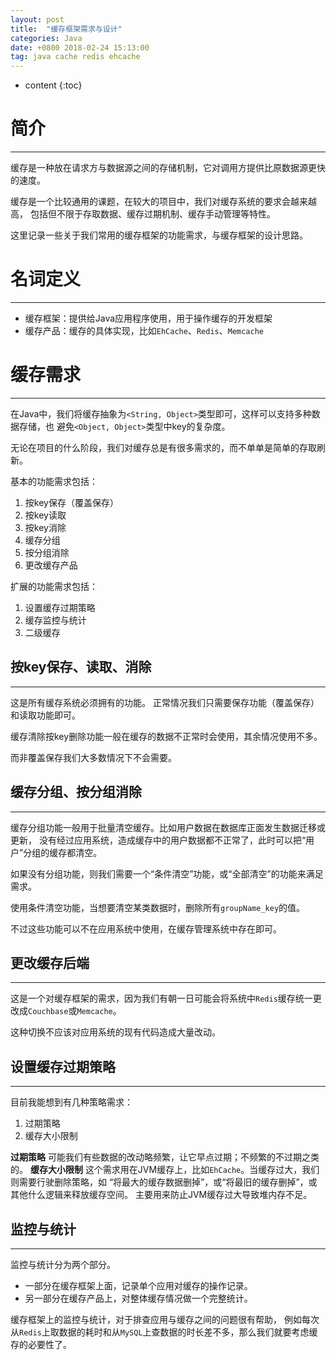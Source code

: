 ```yaml
---
layout: post
title:  "缓存框架需求与设计"
categories: Java
date: +0800 2018-02-24 15:13:00
tag: java cache redis ehcache
---
```


* content
{:toc}

# 简介
--------------
缓存是一种放在请求方与数据源之间的存储机制，它对调用方提供比原数据源更快的速度。

缓存是一个比较通用的课题，在较大的项目中，我们对缓存系统的要求会越来越高，
包括但不限于存取数据、缓存过期机制、缓存手动管理等特性。

这里记录一些关于我们常用的缓存框架的功能需求，与缓存框架的设计思路。

# 名词定义
---------------
- 缓存框架：提供给Java应用程序使用，用于操作缓存的开发框架
- 缓存产品：缓存的具体实现，比如`EhCache`、`Redis`、`Memcache`

# 缓存需求
--------------
在Java中，我们将缓存抽象为`<String, Object>`类型即可，这样可以支持多种数据存储，也
避免`<Object, Object>`类型中key的复杂度。

无论在项目的什么阶段，我们对缓存总是有很多需求的，而不单单是简单的存取刷新。

基本的功能需求包括：
1. 按key保存（覆盖保存）
1. 按key读取
1. 按key消除
1. 缓存分组
1. 按分组消除
1. 更改缓存产品

扩展的功能需求包括：
1. 设置缓存过期策略
1. 缓存监控与统计
1. 二级缓存

## 按key保存、读取、消除
----------------
这是所有缓存系统必须拥有的功能。
正常情况我们只需要保存功能（覆盖保存）和读取功能即可。

缓存清除按key删除功能一般在缓存的数据不正常时会使用，其余情况使用不多。

而非覆盖保存我们大多数情况下不会需要。

## 缓存分组、按分组消除
-----------------
缓存分组功能一般用于批量清空缓存。比如用户数据在数据库正面发生数据迁移或更新，
没有经过应用系统，造成缓存中的用户数据都不正常了，此时可以把“用户”分组的缓存都清空。

如果没有分组功能，则我们需要一个“条件清空”功能，或“全部清空”的功能来满足需求。

使用条件清空功能，当想要清空某类数据时，删除所有`groupName_key`的值。

不过这些功能可以不在应用系统中使用，在缓存管理系统中存在即可。

## 更改缓存后端
-------------
这是一个对缓存框架的需求，因为我们有朝一日可能会将系统中`Redis`缓存统一更改成`Couchbase`或`Memcache`。

这种切换不应该对应用系统的现有代码造成大量改动。

## 设置缓存过期策略
--------------
目前我能想到有几种策略需求：
1. 过期策略
1. 缓存大小限制

**过期策略** 可能我们有些数据的改动略频繁，让它早点过期；不频繁的不过期之类的。
**缓存大小限制** 这个需求用在JVM缓存上，比如`EhCache`。当缓存过大，我们则需要行驶删除策略，如
“将最大的缓存数据删掉”，或“将最旧的缓存删掉”，或其他什么逻辑来释放缓存空间。
主要用来防止JVM缓存过大导致堆内存不足。

## 监控与统计
---------------
监控与统计分为两个部分。
- 一部分在缓存框架上面，记录单个应用对缓存的操作记录。
- 另一部分在缓存产品上，对整体缓存情况做一个完整统计。

缓存框架上的监控与统计，对于排查应用与缓存之间的问题很有帮助，
例如每次从`Redis`上取数据的耗时和从`MySQL`上查数据的时长差不多，那么我们就要考虑缓存的必要性了。
